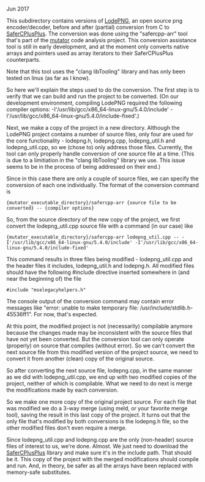 Jun 2017

This subdirectory contains versions of [LodePNG](https://github.com/lvandeve/lodepng), an open source png encoder/decoder, before and after (partial) conversion from C to [SaferCPlusPlus](https://github.com/duneroadrunner/SaferCPlusPlus). The conversion was done using the "safercpp-arr" tool that's part of the [mutator](https://github.com/bloodstalker/mutator) code analysis project. This conversion assistance tool is still in early development, and at the moment only converts native arrays and pointers used as array iterators to their SaferCPlusPlus counterparts.

Note that this tool uses the "clang libTooling" library and has only been tested on linux (as far as I know).

So here we'll explain the steps used to do the conversion. The first step is to verify that we can build and run the project to be converted. (On our development environment, compiling LodePNG required the following compiler options: -I'/usr/lib/gcc/x86_64-linux-gnu/5.4.0/include' -I'/usr/lib/gcc/x86_64-linux-gnu/5.4.0/include-fixed'.)

Next, we make a copy of the project in a new directory. Although the LodePNG project contains a number of source files, only four are used for the core functionality - lodepng.h, lodepng.cpp, lodepng_util.h and lodepng_util.cpp, so we (chose to) only address those files. Currently, the tool can only properly handle conversion of one source file at a time. (This is due to a limitiation in the "clang libTooling" library we use. This issue seems to be in the process of being addressed on their end.)

Since in this case there are only a couple of source files, we can specify the conversion of each one individually. The format of the conversion command is 

    {mutator_executable_directory}/safercpp-arr {source file to be converted} -- {compiler options}

So, from the source directory of the new copy of the project, we first convert the lodepng_util.cpp source file with a command (in our case) like 

    {mutator_executable_directory}/safercpp-arr lodepng_util.cpp -- -I'/usr/lib/gcc/x86_64-linux-gnu/5.4.0/include' -I'/usr/lib/gcc/x86_64-linux-gnu/5.4.0/include-fixed'

This command results in three files being modified - lodepng_util.cpp and the header files it includes, lodepng_util.h and lodepng.h. All modified files should have the following #include directive inserted somewhere in (and near the beginning of) the file

    #include "mselegacyhelpers.h"

The console output of the conversion command may contain error messages like "error: unable to make temporary file: /usr/include/stdlib.h-45536ff1". For now, that's expected.

At this point, the modified project is not (necessarily) compilable anymore because the changes made may be inconsistent with the source files that have not yet been converted. But the conversion tool can only operate (properly) on source that compiles (without error). So we can't convert the next source file from this modified version of the project source, we need to convert it from another (clean) copy of the original source.

So after converting the next source file, lodepng.cpp, in the same manner as we did with lodepng_util.cpp, we end up with two modified copies of the project, neither of which is compilable. What we need to do next is merge the modifications made by each conversion.

So we make one more copy of the original project source. For each file that was modified we do a 3-way merge (using meld, or your favorite merge tool), saving the result in this last copy of the project. It turns out that the only file that's modified by both conversions is the lodepng.h file, so the other modified files don't even require a merge.

Since lodepng_util.cpp and lodepng.cpp are the only (non-header) source files of interest to us, we're done. Almost. We just need to download the [SaferCPlusPlus](https://github.com/duneroadrunner/SaferCPlusPlus) library and make sure it's in the include path. That should be it. This copy of the project with the merged modifications should compile and run. And, in theory, be safer as all the arrays have been replaced with memory-safe substitutes.
